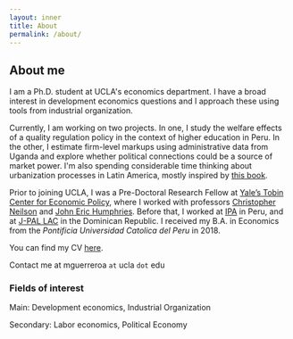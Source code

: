```yaml
---
layout: inner
title: About
permalink: /about/
---
```

## About me

I am a Ph.D. student at UCLA's economics department. I have a broad interest in development economics questions and I approach these using tools from industrial organization.

Currently, I am working on two projects. In one, I study the welfare effects of a quality regulation policy in the context of higher education in Peru. In the other, I estimate firm-level markups using administrative data from Uganda and explore whether political connections could be a source of market power. I'm also spending considerable time thinking about urbanization processes in Latin America, mostly inspired by [this book](https://www.alishaholland.com/book/). 

Prior to joining UCLA, I was a Pre-Doctoral Research Fellow at [Yale’s Tobin Center for Economic Policy](https://tobin.yale.edu/), where I worked with professors [Christopher Neilson](https://christopherneilson.github.io/) and [John Eric Humphries](http://johnerichumphries.com/). Before that, I worked at [IPA](http://www.poverty-action.org/study/information-about-returns-post-primary-education-peru) in Peru, and at [J-PAL LAC](https://www.povertyactionlab.org/latin-america-caribbean) in the Dominican Republic. I received my B.A. in Economics from the _Pontificia Universidad Catolica del Peru_ in 2018.

You can find my CV [here](CV_meg_2024.pdf). 

Contact me at mguerreroa  `at` ucla `dot` edu

### Fields of interest

Main: Development economics, Industrial Organization

Secondary: Labor economics, Political Economy

